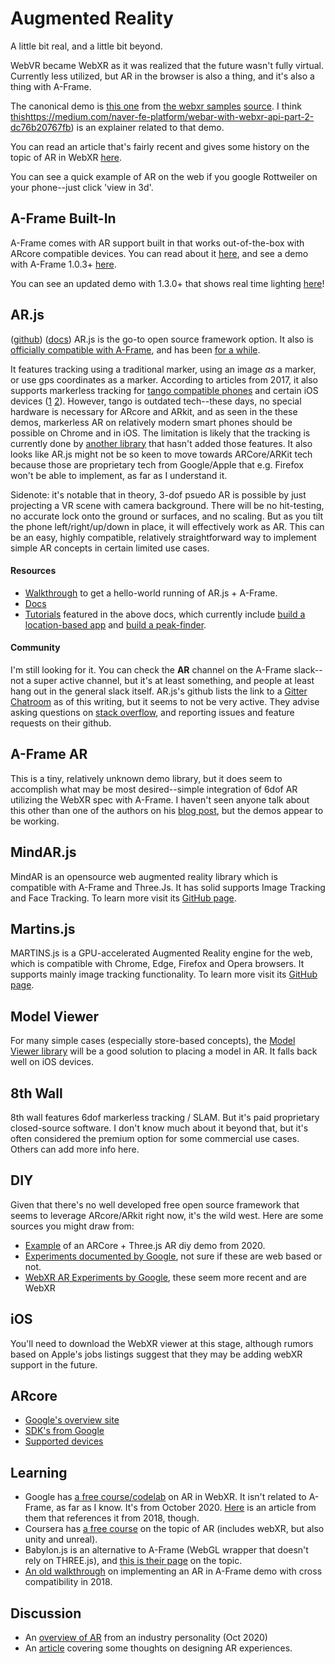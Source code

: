 
# Augmented Reality

A little bit real, and a little bit beyond.

WebVR became WebXR as it was realized that the future wasn't fully virtual. Currently less utilized, but AR in the browser is also a thing, and it's also a thing with A-Frame.

The canonical demo is [this one](https://immersive-web.github.io/webxr-samples/immersive-ar-session.html?usePolyfill=0) from [the webxr samples](https://immersive-web.github.io/webxr-samples/) [source](https://github.com/immersive-web/webxr-samples/tree/master). I think [this](/augmented-reality)https://medium.com/naver-fe-platform/webar-with-webxr-api-part-2-dc76b20767fb) is an explainer related to that demo.

You can read an article that's fairly recent and gives some history on the topic of AR in WebXR [here](https://medium.com/naver-fe-platform/webar-with-webxr-api-part-1-e191a2dc7177).

You can see a quick example of AR on the web if you google Rottweiler on your phone--just click 'view in 3d'.
<br/>
<div>
<!-- <img src="/whatsapp_image_2021-02-07_at_01.57.54.jpeg" style="max-height: 600px;" />
<img src="/whatsapp_image_2021-02-07_at_23.30.02.jpeg" style="max-height: 600px;" /> -->
</div>

## A-Frame Built-In
A-Frame comes with AR support built in that works out-of-the-box with ARcore compatible devices. You can read about it [here](https://aframe.io/blog/webxr-ar-module/), and see a demo with A-Frame 1.0.3+ [here](https://glitch.com/edit/#!/xr-spinosaurus).

You can see an updated demo with 1.3.0+ that shows real time lighting [here](https://medium.com/samsung-internet-dev/use-new-augmented-reality-features-with-just-a-few-lines-of-code-with-webxr-and-aframe-c6f3f5789345)!

## AR.js
([github](https://github.com/AR-js-org/AR.js)) ([docs](https://ar-js-org.github.io/AR.js-Docs/))
AR.js is the go-to open source framework option. It also is [officially compatible with A-Frame](https://aframe.io/blog/arjs3/), and has been [for a while](https://aframe.io/blog/arjs/).

It features tracking using a traditional marker, using an image _as_ a marker, or use gps coordinates as a marker. According to articles from 2017, it also supports markerless tracking for [tango compatible phones](https://en.wikipedia.org/wiki/Tango_(platform)) and certain iOS devices ([1](https://medium.com/arjs/ar-js-supports-tango-on-a-frame-too-2c098de4df34) [2](https://medium.com/arjs/announcing-tango-support-for-ar-js-373572fec69e)). However, tango is outdated tech--these days, no special hardware is necessary for ARcore and ARkit, and as seen in the these demos, markerless AR on relatively modern smart phones should be possible on Chrome and in iOS. The limitation is likely that the tracking is currently done by [another library](https://github.com/artoolkitx/jsartoolkit5) that hasn't added those features. It also looks like AR.js might not be so keen to move towards ARCore/ARKit tech because those are proprietary tech from Google/Apple that e.g. Firefox won't be able to implement, as far as I understand it.

Sidenote: it's notable that in theory, 3-dof psuedo AR is possible by just projecting a VR scene with camera background. There will be no hit-testing, no accurate lock onto the ground or surfaces, and no scaling. But as you tilt the phone left/right/up/down in place, it will effectively work as AR. This can be an easy, highly compatible, relatively straightforward way to implement simple AR concepts in certain limited use cases.

#### Resources
* [Walkthrough](https://ar-js-org.github.io/AR.js-Docs/#getting-started) to get a hello-world running of AR.js + A-Frame.
* [Docs](https://ar-js-org.github.io/AR.js-Docs/)
* [Tutorials](https://ar-js-org.github.io/AR.js-Docs/#tutorials) featured in the above docs, which currently include [build a location-based app](https://medium.com/chialab-open-source/build-your-location-based-augmented-reality-web-app-c2442e716564) and [build a peak-finder](https://ar-js-org.github.io/AR.js-Docs/location-based-tutorial/).

#### Community
I'm still looking for it. You can check the **AR** channel on the A-Frame slack--not a super active channel, but it's at least something, and people at least hang out in the general slack itself. AR.js's github lists the link to a [Gitter Chatroom](https://gitter.im/AR-js/Lobby) as of this writing, but it seems to not be very active. They advise asking questions on [stack overflow](https://stackoverflow.com/search?q=ar.js), and reporting issues and feature requests on their github.

## A-Frame AR
This is a tiny, relatively unknown demo library, but it does seem to accomplish what may be most desired--simple integration of 6dof AR utilizing the WebXR spec with A-Frame. I haven't seen anyone talk about this other than one of the authors on his [blog post](https://jsantell.com/web-ar-prototypes/), but the demos appear to be working.

## MindAR.js
MindAR is an opensource web augmented reality library which is compatible with A-Frame and Three.Js. It has solid supports Image Tracking and Face Tracking.  To learn more visit its [GitHub page](https://github.com/hiukim/mind-ar-js).

## Martins.js
MARTINS.js is a GPU-accelerated Augmented Reality engine for the web, which is compatible with Chrome, Edge, Firefox and Opera browsers. It supports mainly image tracking functionality. To learn more visit its [GitHub page](https://github.com/alemart/martins-js).

## Model Viewer
For many simple cases (especially store-based concepts), the [Model Viewer library](https://modelviewer.dev/docs/#augmentedreality-attributes) will be a good solution to placing a model in AR. It falls back well on iOS devices.

## 8th Wall
8th wall features 6dof markerless tracking / SLAM. But it's paid proprietary closed-source software. I don't know much about it beyond that, but it's often considered the premium option for some commercial use cases. Others can add more info here.

## DIY
Given that there's no well developed free open source framework that seems to leverage ARcore/ARkit right now, it's the wild west. Here are some sources you might draw from:
* [Example](https://github.com/boehm-e/webxr_threejs_AR) of an ARCore + Three.js AR diy demo from 2020.
* [Experiments documented by Google](https://experiments.withgoogle.com/collection/ar), not sure if these are web based or not.
* [WebXR AR Experiments by Google](https://blog.google/products/google-ar-vr/webxr-experiments/), these seem more recent and are WebXR

## iOS
You'll need to download the WebXR viewer at this stage, although rumors based on Apple's jobs listings suggest that they may be adding webXR support in the future.

## ARcore
* [Google's overview site](https://arvr.google.com/ar/)
* [SDK's from Google](https://developers.google.com/ar)
* [Supported devices](https://developers.google.com/ar/discover/supported-devices)

## Learning
* Google has [a free course/codelab](https://codelabs.developers.google.com/codelabs/ar-with-webxr#0) on AR in WebXR. It isn't related to A-Frame, as far as I know. It's from October 2020. [Here](https://developers.google.com/web/updates/2018/06/ar-for-the-web) is an article from them that references it from 2018, though.
* Coursera has [a free course](](https://www.coursera.org/lecture/develop-augmented-virtual-mixed-extended-reality-applications-webxr-unity-unreal/marker-less-ar-with-webxr-viG8C)) on the topic of AR (includes webXR, but also unity and unreal).
* Babylon.js is an alternative to A-Frame (WebGL wrapper that doesn't rely on THREE.js), and [this is their page](https://doc.babylonjs.com/divingDeeper/webXR/webXRARFeatures) on the topic.
* [An old walkthrough](https://urish.medium.com/web-powered-augmented-reality-a-hands-on-tutorial-9e6a882e323e) on implementing an AR in A-Frame demo with cross compatibility in 2018.

## Discussion
* An [overview of AR](https://www.marxentlabs.com/what-is-markerless-augmented-reality-dead-reckoning/) from an industry personality (Oct 2020)
* An [article](https://hacks.mozilla.org/2019/01/augmented-reality-and-the-browser%E2%80%8A-%E2%80%8Aan-app-experiment/) covering some thoughts on designing AR experiences.
